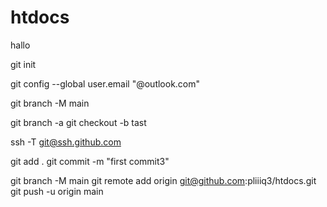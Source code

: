 # htdocs
hallo

git init

git config --global user.email "@outlook.com"

git branch -M main

git branch -a
git checkout -b tast

ssh -T git@ssh.github.com


git add .
git commit -m "first commit3"

git branch -M main
git remote add origin git@github.com:pliiiq3/htdocs.git
git push -u origin main

